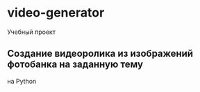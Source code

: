 # video-generator
Учебный проект
## Создание видеоролика из изображений фотобанка на заданную тему
на Python
